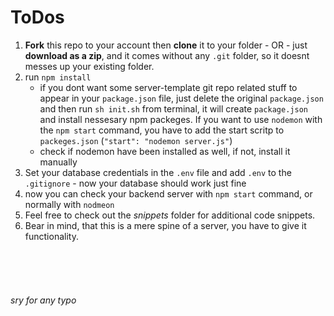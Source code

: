 # ToDos

1. __Fork__ this repo to your account then __clone__ it to your folder  - OR  - just __download as a zip__, and it comes without any `.git` folder, so it doesnt messes up your existing folder.
2. run `npm install`
    * if you dont want some server-template git repo related stuff to appear in your `package.json` file, just delete the original `package.json` and then run `sh init.sh` from terminal, it will create `package.json` and install nessesary npm packeges. If you want to use `nodemon` with the `npm start` command, you have to add the start scritp to `packeges.json` (`"start": "nodemon server.js"`)
    * check if nodemon have been installed as well, if not, install it manually
3. Set your database credentials in the `.env` file and add `.env` to the `.gitignore` - now your database should work just fine
4. now you can check your backend server with `npm start` command, or normally with `nodmeon`
5. Feel free to check out the _snippets_ folder for additional code snippets.
6. Bear in mind, that this is a mere spine of a server, you have to give it functionality.


<br>
<br>
<br>

###### sry for any typo